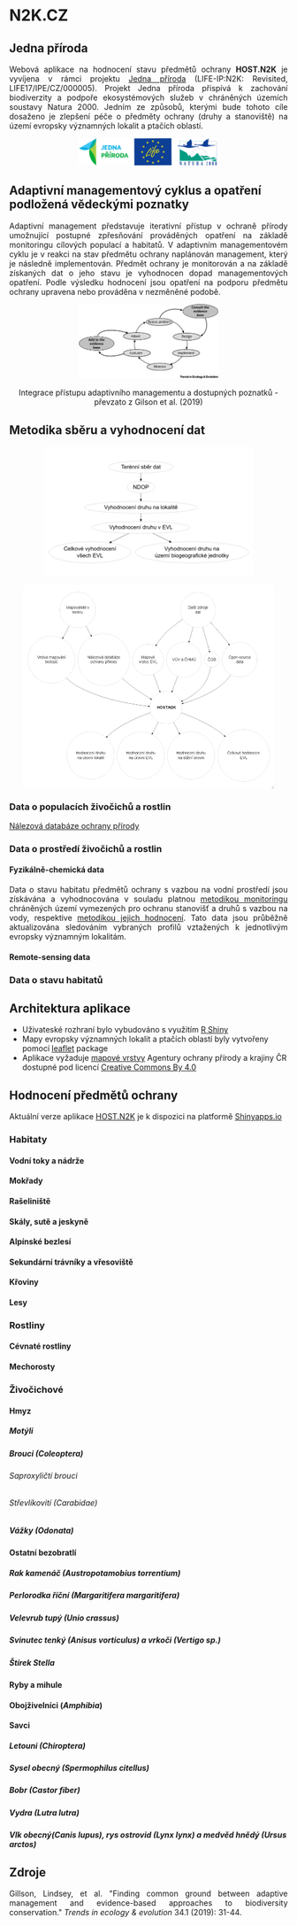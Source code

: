 N2K.CZ
================

## Jedna příroda

<p align="justify">Webová aplikace na hodnocení stavu předmětů ochrany <strong>HOST.N2K</strong> je vyvíjena v rámci projektu <a href="https://www.jednapriroda.cz/">Jedna příroda</a> (LIFE-IP:N2K: Revisited, LIFE17/IPE/CZ/000005). Projekt Jedna příroda přispívá k zachování biodiverzity a podpoře ekosystémových služeb v chráněných územích soustavy Natura 2000. Jedním ze způsobů, kterými bude tohoto cíle dosaženo je zlepšení péče o předměty ochrany (druhy a stanoviště) na území evropsky významných lokalit a ptačích oblastí.</p> 

<p align="center"><a href="#"><img src="https://raw.githubusercontent.com/jonasgaigr/N2K.CZ/main/WWW/LOGO.jpg" alt="Integrace přístupu adaptivního managementu a dostupných poznatků - převzato z Gilson et al. (2019)" width="50%" height="50%" /></a></p>

## Adaptivní managementový cyklus a opatření podložená vědeckými poznatky

<p align="justify"> Adaptivní management představuje iterativní přístup v ochraně přírody umožnující postupné zpřesňování prováděných opatření na základě monitoringu cílových populací a habitatů. V adaptivním managementovém cyklu je v reakci na stav předmětu ochrany naplánován management, který je následně implementován. Předmět ochrany je monitorován a na základě získaných dat o jeho stavu je vyhodnocen dopad managementových opatření. Podle výsledku hodnocení jsou opatření na podporu předmětu ochrany upravena nebo prováděna v nezměněné podobě. </p>
  
<p align="center"><a href="#"><img src="https://raw.githubusercontent.com/jonasgaigr/N2K.CZ/main/WWW/cyklus.jpg" alt="Integrace přístupu adaptivního managementu a dostupných poznatků - převzato z Gilson et al. (2019)" width="50%" height="50%" /></a></p>

<p align="center" class="caption">Integrace přístupu adaptivního managementu a dostupných poznatků -
převzato z Gilson et al. (2019)</p>

## Metodika sběru a vyhodnocení dat

<p align="center"><a href="#"><img src="https://raw.githubusercontent.com/jonasgaigr/N2K.CZ/main/WWW/flow_analysis.png" width="75%" height="75%" style="display: block; margin: auto;" /></a></p>

<p align="center"><a href="#"><img src="https://raw.githubusercontent.com/jonasgaigr/N2K.CZ/main/WWW/flow_main.png" width="90%" height="90%" style="display: block; margin: auto;" /></a></p>

### Data o populacích živočichů a rostlin

<p align="justify"><a href="https://portal.nature.cz/nd/">Nálezová databáze ochrany přírody</a></p>

### Data o prostředí živočichů a rostlin

#### Fyzikálně-chemická data

<p align="justify">Data o stavu habitatu předmětů ochrany s vazbou na vodní prostředí jsou získávána a vyhodnocována v souladu platnou <a href="https://www.mzp.cz/C1257458002F0DC7/cz/metodiky_chranenych_uzemi/$FILE/OOV_Metodika_monitoring_EVL_20201021.pdf">metodikou monitoringu</a> chráněných území vymezených pro ochranu stanovišť a druhů s vazbou na vody, respektive <a href="https://www.mzp.cz/C1257458002F0DC7/cz/metodiky_chranenych_uzemi/$FILE/OOV_Metodika_hodnocen%C3%AD_stavu_EVL_20201020.pdf">metodikou jejich hodnocení</a>. Tato data jsou průběžně aktualizována sledováním vybraných profilů vztažených k jednotlivým evropsky významným lokalitám.</p>

#### Remote-sensing data

### Data o stavu habitatů

## Architektura aplikace

* Uživateské rozhraní bylo vybudováno s využitím [R Shiny](https://github.com/rstudio/shiny)
* Mapy evropsky významných lokalit a ptačích oblastí byly vytvořeny pomocí [leaflet](https://rstudio.github.io/leaflet/) package
* Aplikace vyžaduje [mapové vrstvy](https://gis-aopkcr.opendata.arcgis.com/) Agentury ochrany přírody a krajiny ČR dostupné pod licencí [Creative Commons By 4.0](https://creativecommons.org/licenses/by/4.0/deed.cs)

## Hodnocení předmětů ochrany

Aktuální verze aplikace [HOST.N2K](https://jonasgaigr.shinyapps.io/HOST_N2K/) je k dispozici na platformě [Shinyapps.io](https://www.shinyapps.io/)

### Habitaty

#### Vodní toky a nádrže

#### Mokřady

#### Rašeliniště

#### Skály, sutě a jeskyně

#### Alpínské bezlesí

#### Sekundární trávníky a vřesoviště

#### Křoviny

#### Lesy

### Rostliny

#### Cévnaté rostliny

#### Mechorosty

### Živočichové

#### Hmyz

##### Motýli

##### Brouci (*Coleoptera*)

###### Saproxyličtí brouci

###### Střevlíkovití (*Carabidae*)

##### Vážky (*Odonata*)

#### Ostatní bezobratlí

##### Rak kamenáč (*Austropotamobius torrentium*)

##### Perlorodka říční (*Margaritifera margaritifera*)

##### Velevrub tupý (*Unio crassus*)

##### Svinutec tenký (*Anisus vorticulus*) a vrkoči (*Vertigo* sp.)

##### Štírek Stella

#### Ryby a mihule

#### Obojživelníci (*Amphibia*)

#### Savci

##### Letouni (*Chiroptera*)

##### Sysel obecný (*Spermophilus citellus*)

##### Bobr (*Castor fiber*)

##### Vydra (*Lutra lutra*)

##### Vlk obecný(*Canis lupus*), rys ostrovid (*Lynx lynx*) a medvěd hnědý (*Ursus arctos*)

## Zdroje

<p align="justify">Gillson, Lindsey, et al. "Finding common ground between adaptive management and evidence-based approaches to biodiversity conservation." <i>Trends in ecology & evolution</i> 34.1 (2019): 31-44.</p>

<p align="justify"></p>
